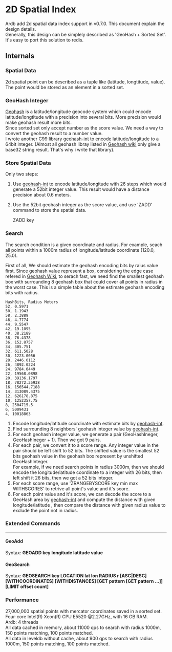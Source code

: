 # 2D Spatial Index #
Ardb add 2d spatial data index support in v0.7.0. This document explain the design details.   
Generally, this design can be simplely described as 'GeoHash + Sorted Set'. It's easy to port this solution to redis. 
 
## Internals ##
### Spatial Data ###
2d spatial point can be described as a tuple like (latitude, longtitude, value). The point would be stored as an element in a sorted set.
### GeoHash Integer ###
[Geohash](http://en.wikipedia.org/wiki/Geohash) is a latitude/longitude geocode system which could encode latitude/longtitude with a precision into several bits. More precision would make geohash result more bits.  
Since sorted set only accept number as the score value. We need a way to convert the geohash result to a number value.  
I wrote another C99 library [geohash-int](https://github.com/yinqiwen/geohash-int) to encode latitude/longitude to a 64bit integer.  (Almost all geohash libray listed in [Geohash wiki](http://en.wikipedia.org/wiki/Geohash) only give a base32 string result. That's why i write that library).  

### Store Spatial Data ###
Only two steps:  
1. Use [geohash-int](https://github.com/yinqiwen/geohash-int) to encode latitude/longitude with 26 steps which would generate a 52bit integer value. This result would have a distance precision about 0.6 meters.  
2. Use the 52bit geohash integer as the score value, and use 'ZADD' command to store the spatial data.
   
    ZADD key <GeoHash50Bits>  <value>
### Search  ###
The search condition is a given coordinate and radius. For example, seach all points within a 1000m radius of longitude/latitude coordinate (120.0, 25.0).  

First of all, We should estimate the geohash encoding bits by raius value first. Since geohash value represent a box, considering the edge case refered in [Geohash Wiki](http://en.wikipedia.org/wiki/Geohash), to serach fast, we need find the smallest geohash box with surrounding 8 geohash box that could cover all points in radius in the worst case. This is a simple table about the estimate geohash encoding bits with radius.
    
    HashBits, Radius Meters
    52, 0.5971
    50, 1.1943
    58, 2.3889
    46, 4.7774
    44, 9.5547
    42, 19.1095
    40, 38.2189
    38, 76.4378
    36, 152.8757
    34, 305.751
    32, 611.5028
    30, 1223.0056
    28, 2446.0112
    26, 4892.0224 
    24, 9784.0449
    22, 19568.0898
    20, 39136.1797
    18, 78272.35938
    16, 156544.7188
    14, 313089.4375
    12, 626178.875
    10, 1252357.75
    8, 2504715.5
    6, 5009431
    4, 10018863

1. Encode longitude/latitude coordinate with estimate bits by [geohash-int](https://github.com/yinqiwen/geohash-int).  
2. Find surrounding 8 neighbors' geohash integer value by [geohash-int](https://github.com/yinqiwen/geohash-int).
3. For each geohash integer value, we generate a pair (GeoHashIneger, GeoHashIneger + 1). Then we got 9 pairs.  
4. For each pair, we convert it to a score range. Any integer value in the pair should be left shift to 52 bits. The shifted value is the smallest 52 bits geohash value in the geohash box represent by unshifted GeoHashInteger.    
   For example, if we need search points in radius 3000m, then we should encode the  longitude/latitude coordinate to a integer with 26 bits, then left shift it 26 bits, then we got a 52 bits integer.
5. For each score range, use 'ZRANGEBYSCORE key min max WITHSCORES' to retrive all point's value and it's score.
6. For each point value and it's score, we can decode the score to a GeoHash area by [geohash-int](https://github.com/yinqiwen/geohash-int) and compute the distance with given longitude/latitude , then compare the distance with given radius value to exclude the point not in radius.


### Extended Commands ###
----------

#### GeoAdd ####
Syntax: **GEOADD key longitude latitude value**  

#### GeoSearch ####
Syntax: **GEOSEARCH key LOCATION lat lon RADIUS r [ASC|DESC] [WITHCOORDINATES] [WITHDISTANCES] [GET pattern [GET pattern ...]] [LIMIT offset count]**  

### Performance
27,000,000 spatial points with mercator coordinates saved in a sorted set.  
Four-core Intel(R) Xeon(R) CPU E5520 @2.27GHz, with 16 GB RAM.  
Ardb: 4 threads    
All data cached in memory, about 11000 qps to search with radius 1000m, 150 points matching, 100 points matched.  
All data in leveldb without cache, about 900 qps to search with radius 1000m, 150 points matching, 100 points matched. 

